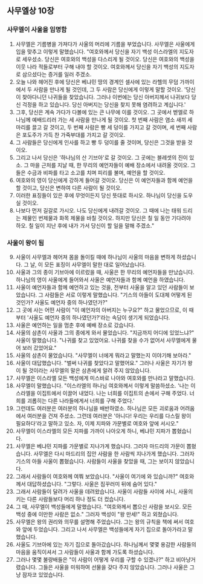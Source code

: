 ## 사무엘상 10장

### 사무엘이 사울을 임명함
1. 사무엘은 기름병을 가져다가 사울의 머리에 기름을 부었습니다. 사무엘은 사울에게 입을 맞추고 이렇게 말했습니다. "여호와께서 당신을 자기 백성 이스라엘의 지도자로 세우셨소. 당신은 여호와의 백성을 다스리게 될 것이오. 당신은 여호와의 백성을 이웃 나라 적들로부터 구해 내야 할 것이오. 여호와께서 당신을 자기 백성의 지도자로 삼으셨다는 증거를 일러 주겠소.
2. 오늘 나와 헤어진 후에 당신은 베냐민 땅의 경계인 셀사에 있는 라헬의 무덤 가까이에서 두 사람을 만나게 될 것인데, 그 두 사람은 당신에게 이렇게 말할 것이오. '당신이 찾아다니던 나귀들을 찾았습니다. 그러나 이번에는 당신 아버지께서 나귀보다 당신 걱정을 하고 있습니다. 당신 아버지는 당신을 찾지 못해 염려하고 계십니다.'
3. 그후, 당신은 계속 가다가 다볼에 있는 큰 나무에 이를 것이오. 그 곳에서 벧엘로 하나님께 예배드리러 가는 세 사람을 만나게 될 것이오. 첫 번째 사람은 염소 새끼 세 마리를 끌고 갈 것이고, 두 번째 사람은 빵 세 덩이를 가지고 갈 것이며, 세 번째 사람은 포도주가 가득 찬 가죽부대를 가지고 갈 것이오.
4. 그 사람들은 당신에게 인사를 하고 빵 두 덩이를 줄 것이며, 당신은 그것을 받을 것이오.
5. 그리고 나서 당신은 '하나님의 산 기브아'로 갈 것이오. 그 곳에는 블레셋의 진이 있소. 그 마을 근처를 지날 때, 한 무리의 예언자들이 예배 장소에서 내려올 것이오. 그들은 수금과 비파를 타고 소고를 치며 피리를 불며, 예언을 할 것이오.
6. 여호와의 영이 당신에게 강하게 들어갈 것이오. 당신은 이 예언자들과 함께 예언을 할 것이고, 당신은 변하여 다른 사람이 될 것이오.
7. 이러한 표징들이 있은 후에 무엇이든지 당신 뜻대로 하시오. 하나님이 당신을 도우실 것이오.
8. 나보다 먼저 길갈로 가시오. 나도 당신에게 내려갈 것이오. 그 때에 나는 태워 드리는 제물인 번제물과 화목 제물을 바칠 것이오. 하지만 당신은 칠 일 동안 기다려야 하오. 칠 일이 지난 후에 내가 가서 당신이 할 일을 말해 주겠소."
### 사울이 왕이 됨
9. 사울이 사무엘과 헤어져 몸을 돌이킬 때에 하나님이 사울의 마음을 변하게 하셨습니다. 그 날, 이 모든 표징이 사무엘이 말한 대로 일어났습니다.
10. 사울과 그의 종이 기브아에 이르렀을 때, 사울은 한 무리의 예언자들을 만났습니다. 하나님의 영이 사울에게 들어와서 사울은 예언자들과 함께 예언을 하였습니다.
11. 사울이 예언자들과 함께 예언하고 있는 것을, 전부터 사울을 알고 있던 사람들이 보았습니다. 그 사람들은 서로 이렇게 말했습니다. "기스의 아들이 도대체 어떻게 된 것인가? 사울도 예언자 중의 하나였던가?"
12. 그 곳에 사는 어떤 사람이 "이 예언자의 아버지는 누구요?" 하고 물었으므로, 이 때부터 '사울도 예언자 중의 하나였던가?'라는 속담이 생기게 되었습니다.
13. 사울은 예언하는 일을 멈춘 후에 예배 장소로 갔습니다.
14. 사울의 삼촌이 사울과 그의 종에게 와서 물었습니다. "지금까지 어디에 있었느냐?" 사울이 말했습니다. "나귀를 찾고 있었어요. 나귀를 찾을 수가 없어서 사무엘에게 물어 보러 갔었어요."
15. 사울의 삼촌이 물었습니다. "사무엘이 너에게 뭐라고 말했는지 이야기해 보아라."
16. 사울이 대답했습니다. "벌써 나귀를 찾았다고 말했어요." 그러나 사울은 자기가 왕이 될 것이라는 사무엘의 말은 삼촌에게 알려 주지 않았습니다.
17. 사무엘은 이스라엘 모든 백성에게 미스바로 나아와 여호와를 만나라고 말했습니다.
18. 사무엘이 말했습니다. "이스라엘의 하나님 여호와께서 이렇게 말씀하셨소. '나는 이스라엘을 이집트에서 이끌어 내었다. 나는 너희를 이집트의 손에서 구해 주었다. 너희를 괴롭히는 다른 나라들에게서 너희를 구해 주었다.'
19. 그런데도 여러분은 여러분의 하나님을 배반하였소. 하나님은 모든 괴로움과 어려움에서 여러분을 건져 주셨소. 그런데 여러분은 '아니다! 우리는 우리를 다스릴 왕이 필요하다'라고 말하고 있소. 자, 이제 지파와 가문별로 여호와 앞에 서시오."
20. 사무엘이 이스라엘의 모든 지파를 가까이 나아오게 하니, 베냐민 지파가 뽑혔습니다.
21. 사무엘은 베냐민 지파를 가문별로 지나가게 했습니다. 그러자 마드리의 가문이 뽑혔습니다. 사무엘은 다시 마드리의 집안 사람을 한 사람씩 지나가게 했습니다. 그러자 기스의 아들 사울이 뽑혔습니다. 사람들이 사울을 찾았을 때, 그는 보이지 않았습니다.
22. 그래서 사람들이 여호와께 여쭤 보았습니다. "사울이 여기에 와 있습니까?" 여호와께서 대답하셨습니다. "그렇다. 사울은 짐꾸러미 뒤에 숨어 있다."
23. 그래서 사람들이 달려가 사울을 데려왔습니다. 사울이 사람들 사이에 서니, 사울의 키는 다른 사람들보다 머리 하나 정도 더 컸습니다.
24. 그 때, 사무엘이 백성들에게 말했습니다. "여호와께서 뽑으신 사람을 보시오. 모든 백성 중에 이만한 사람은 없소." 그러자 백성이 "왕 만세!" 하고 외쳤습니다.
25. 사무엘은 왕의 권리와 의무를 설명해 주었습니다. 그는 왕의 규칙을 책에 써서 여호와 앞에 두었습니다. 그리고 나서 사무엘은 백성들에게 자기 집으로 돌아가라고 말했습니다.
26. 사울도 기브아에 있는 자기 집으로 돌아갔습니다. 하나님께서 몇몇 용감한 사람들의 마음을 움직이셔서 그 사람들이 사울과 함께 가도록 하셨습니다.
27. 그러나 몇몇 불량배들은 "이 사람이 어떻게 우리를 구할 수 있겠나?" 하고 비아냥거렸습니다. 그들은 사울을 미워하여 선물을 갖다 주지 않았습니다. 그러나 사울은 그냥 잠자코 있었습니다.